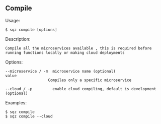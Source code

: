 
## Compile 

 
 Usage: 

    $ sqz compile [options]

 Description:

    Compile all the microservices available , this is required before running functions locally or making cloud deployments 

 Options:

    --microservice / -m  microservice name (optional)
    value
                       Compiles only a specific microservice
 
    --cloud / -p         enable cloud compiling, default is development (optional)
 

 Examples:

    $ sqz compile 
    $ sqz compile --cloud

